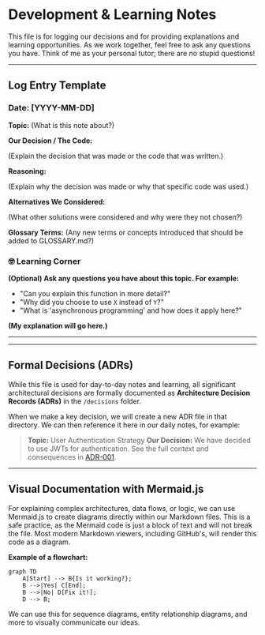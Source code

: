 # Development & Learning Notes

This file is for logging our decisions and for providing explanations and learning opportunities. As we work together, feel free to ask any questions you have. Think of me as your personal tutor; there are no stupid questions!

---

## Log Entry Template

### Date: [YYYY-MM-DD]

**Topic:** (What is this note about?)

**Our Decision / The Code:**

(Explain the decision that was made or the code that was written.)

**Reasoning:**

(Explain why the decision was made or why that specific code was used.)

**Alternatives We Considered:**

(What other solutions were considered and why were they not chosen?)

**Glossary Terms:** (Any new terms or concepts introduced that should be added to GLOSSARY.md?)

### 🤓 Learning Corner

**(Optional) Ask any questions you have about this topic. For example:**
*   "Can you explain this function in more detail?"
*   "Why did you choose to use `X` instead of `Y`?"
*   "What is 'asynchronous programming' and how does it apply here?"

**(My explanation will go here.)**

---

---

## Formal Decisions (ADRs)

While this file is used for day-to-day notes and learning, all significant architectural decisions are formally documented as **Architecture Decision Records (ADRs)** in the `/decisions` folder.

When we make a key decision, we will create a new ADR file in that directory. We can then reference it here in our daily notes, for example:

> **Topic:** User Authentication Strategy
> **Our Decision:** We have decided to use JWTs for authentication. See the full context and consequences in [ADR-001](link-to-adr-file).

---

## Visual Documentation with Mermaid.js

For explaining complex architectures, data flows, or logic, we can use Mermaid.js to create diagrams directly within our Markdown files. This is a safe practice, as the Mermaid code is just a block of text and will not break the file. Most modern Markdown viewers, including GitHub's, will render this code as a diagram.

**Example of a flowchart:**

```mermaid
graph TD
    A[Start] --> B{Is it working?};
    B -->|Yes| C[End];
    B -->|No| D[Fix it!];
    D --> B;
```

We can use this for sequence diagrams, entity relationship diagrams, and more to visually communicate our ideas.
